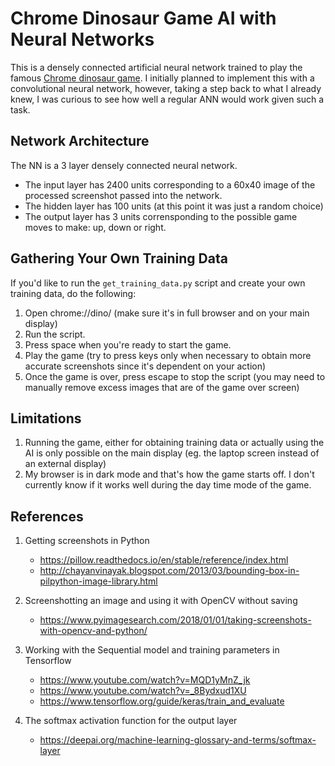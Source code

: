 # Chrome Dinosaur Game AI with Neural Networks

This is a densely connected artificial neural network trained to play the famous [Chrome dinosaur game](chrome://dino). I initially planned to implement this with a convolutional neural network, however, taking a step back to what I already knew, I was curious to see how well a regular ANN would work given such a task.

## Network Architecture

The NN is a 3 layer densely connected neural network.

- The input layer has 2400 units corresponding to a 60x40 image of the processed screenshot passed into the network.
- The hidden layer has 100 units (at this point it was just a random choice)
- The output layer has 3 units corrensponding to the possible game moves to make: up, down or right.

## Gathering Your Own Training Data

If you'd like to run the `get_training_data.py` script and create your own training data, do the following:

1. Open chrome://dino/ (make sure it's in full browser and on your main display)
2. Run the script.
3. Press space when you're ready to start the game.
4. Play the game (try to press keys only when necessary to obtain more accurate screenshots since it's dependent on your action)
5. Once the game is over, press escape to stop the script (you may need to manually remove excess images that are of the game over screen)

## Limitations

1. Running the game, either for obtaining training data or actually using the AI is only possible on the main display (eg. the laptop screen instead of an external display)
2. My browser is in dark mode and that's how the game starts off. I don't currently know if it works well during the day time mode of the game.

## References

1. Getting screenshots in Python

   - https://pillow.readthedocs.io/en/stable/reference/index.html
   - http://chayanvinayak.blogspot.com/2013/03/bounding-box-in-pilpython-image-library.html

2. Screenshotting an image and using it with OpenCV without saving

   - https://www.pyimagesearch.com/2018/01/01/taking-screenshots-with-opencv-and-python/

3. Working with the Sequential model and training parameters in Tensorflow

   - https://www.youtube.com/watch?v=MQD1yMnZ_jk
   - https://www.youtube.com/watch?v=_8Bydxud1XU
   - https://www.tensorflow.org/guide/keras/train_and_evaluate

4. The softmax activation function for the output layer
   - https://deepai.org/machine-learning-glossary-and-terms/softmax-layer
